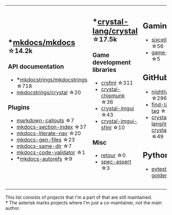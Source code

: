 <table><tr><td>

## **\***[mkdocs/mkdocs](https://github.com/mkdocs/mkdocs) <sup>☆14.2k</sup>

### API documentation

* **\***[mkdocstrings/mkdocstrings](https://github.com/mkdocstrings/mkdocstrings) ☆718
* [mkdocstrings/crystal](https://github.com/mkdocstrings/crystal) ☆20

### Plugins

* [markdown-callouts](https://github.com/oprypin/markdown-callouts) ☆7
* [mkdocs-section-index](https://github.com/oprypin/mkdocs-section-index) ☆37
* [mkdocs-literate-nav](https://github.com/oprypin/mkdocs-literate-nav) ☆20
* [mkdocs-gen-files](https://github.com/oprypin/mkdocs-gen-files) ☆23
* [mkdocs-same-dir](https://github.com/oprypin/mkdocs-same-dir) ☆7
* [mkdocs-code-validator](https://github.com/oprypin/mkdocs-code-validator) ☆1
* **\***[mkdocs-autorefs](https://github.com/mkdocstrings/autorefs) ☆9

</td><td>

## **\***[crystal-lang/crystal](https://github.com/crystal-lang/crystal) <sup>☆17.5k</sup>

### Game development libraries

* [crsfml](https://github.com/oprypin/crsfml) ☆311
* [crystal-chipmunk](https://github.com/oprypin/crystal-chipmunk) ☆36
* [crystal-imgui](https://github.com/oprypin/crystal-imgui) ☆43
* [crystal-imgui-sfml](https://github.com/oprypin/crystal-imgui-sfml) ☆10

### Misc

* [retour](https://github.com/oprypin/retour) ☆0
* [spec-assert](https://github.com/oprypin/spec-assert) ☆3
  
&nbsp;

</td><td>

## Gaming

* [sixcells](https://github.com/oprypin/sixcells) ☆56
* [game-bots](https://github.com/oprypin/game-bots) ☆5

## GitHub

* [nightly.link](https://github.com/oprypin/nightly.link) ☆296
* [find-latest-tag](https://github.com/oprypin/find-latest-tag) ☆16
* [crystal-lang/install-crystal](https://github.com/crystal-lang/install-crystal) ☆49

## Python

* [pytest-golden](https://github.com/oprypin/pytest-golden) ☆4

</tr></table>

This list consists of projects that I'm a part of that are still maintained.  
**\*** The asterisk marks projects where I'm just a co-maintainer, not the main author.
